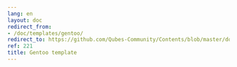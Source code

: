 ```yaml
---
lang: en
layout: doc
redirect_from:
- /doc/templates/gentoo/
redirect_to: https://github.com/Qubes-Community/Contents/blob/master/docs/os/gentoo.md
ref: 221
title: Gentoo template
---
```

